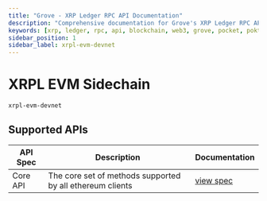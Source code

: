 ```yaml
---
title: "Grove - XRP Ledger RPC API Documentation"
description: "Comprehensive documentation for Grove's XRP Ledger RPC API, covering endpoint details and integration strategies for blockchain developers."
keywords: [xrp, ledger, rpc, api, blockchain, web3, grove, pocket, pokt, evm]
sidebar_position: 1
sidebar_label: xrpl-evm-devnet
---
```


# XRPL EVM Sidechain

`xrpl-evm-devnet`

## Supported APIs

| API Spec | Description                                               | Documentation                  |
| -------- | --------------------------------------------------------- | ------------------------------ |
| Core API | The core set of methods supported by all ethereum clients | [view spec](../specs/core-api) |
